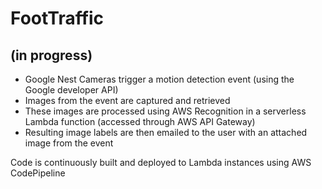 # FootTraffic 
## (in progress)

* Google Nest Cameras trigger a motion detection event (using the Google developer API)
* Images from the event are captured and retrieved
* These images are processed using AWS Recognition in a serverless Lambda function (accessed through AWS API Gateway)
* Resulting image labels are then emailed to the user with an attached image from the event

Code is continuously built and deployed to Lambda instances using AWS CodePipeline
